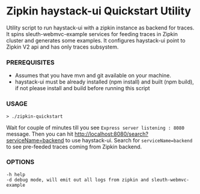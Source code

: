 
# Zipkin haystack-ui Quickstart Utility

Utility script to run haystack-ui with a zipkin instance as backend for traces. It spins sleuth-webmvc-example services for feeding traces in Zipkin cluster and generates some examples. It configures haystack-ui point to Zipkin V2 api and has only traces subsystem.


### PREREQUISITES

- Assumes that you have mvn and git available on your machine. 
- haystack-ui must be already installed (npm install) and built (npm build), if not please install and build before running this script


### USAGE

```> ./zipkin-quickstart```

Wait for couple of minutes till you see `Express server listening : 8080` message. Then you can hit [http://localhost:8080/search?serviceName=backend](http://localhost:8080/search?serviceName=backend) to use haystack-ui. Search for `serviceName=backend` to see pre-feeded traces coming from Zipkin backend. 


### OPTIONS

```
-h help
-d debug mode, will emit out all logs from zipkin and sleuth-webmvc-example
```
    
